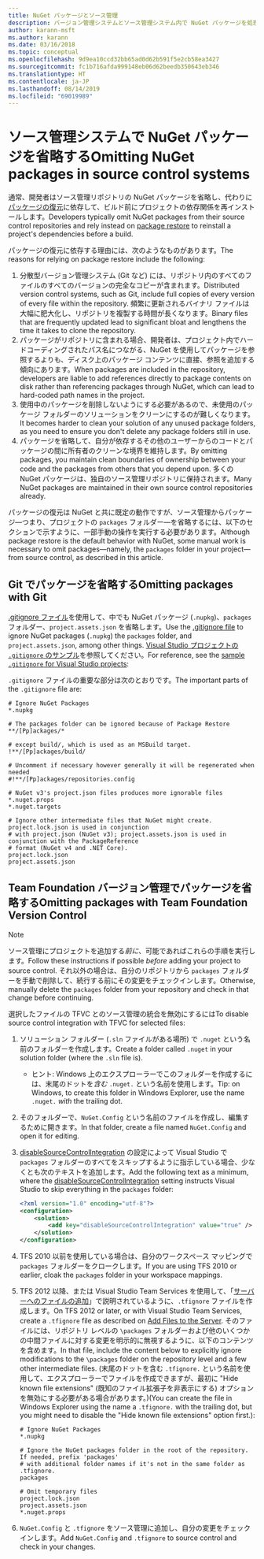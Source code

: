 ```yaml
---
title: NuGet パッケージとソース管理
description: バージョン管理システムとソース管理システム内で NuGet パッケージを処理する方法、git と TFVC でパッケージを省略する方法に関する考慮事項です。
author: karann-msft
ms.author: karann
ms.date: 03/16/2018
ms.topic: conceptual
ms.openlocfilehash: 9d9ea10ccd32bb65ad0d62b591f5e2cb58ea3427
ms.sourcegitcommit: fc1b716afda999148eb06d62beedb350643eb346
ms.translationtype: HT
ms.contentlocale: ja-JP
ms.lasthandoff: 08/14/2019
ms.locfileid: "69019989"
---
```

# <a name="omitting-nuget-packages-in-source-control-systems"></a><span data-ttu-id="5d341-103">ソース管理システムで NuGet パッケージを省略する</span><span class="sxs-lookup"><span data-stu-id="5d341-103">Omitting NuGet packages in source control systems</span></span>

<span data-ttu-id="5d341-104">通常、開発者はソース管理リポジトリの NuGet パッケージを省略し、代わりに[パッケージの復元](package-restore.md)に依存して、ビルド前にプロジェクトの依存関係を再インストールします。</span><span class="sxs-lookup"><span data-stu-id="5d341-104">Developers typically omit NuGet packages from their source control repositories and rely instead on [package restore](package-restore.md) to reinstall a project's dependencies before a build.</span></span>

<span data-ttu-id="5d341-105">パッケージの復元に依存する理由には、次のようなものがあります。</span><span class="sxs-lookup"><span data-stu-id="5d341-105">The reasons for relying on package restore include the following:</span></span>

1. <span data-ttu-id="5d341-106">分散型バージョン管理システム (Git など) には、リポジトリ内のすべてのファイルのすべてのバージョンの完全なコピーが含まれます。</span><span class="sxs-lookup"><span data-stu-id="5d341-106">Distributed version control systems, such as Git, include full copies of every version of every file within the repository.</span></span> <span data-ttu-id="5d341-107">頻繁に更新されるバイナリ ファイルは大幅に肥大化し、リポジトリを複製する時間が長くなります。</span><span class="sxs-lookup"><span data-stu-id="5d341-107">Binary files that are frequently updated lead to significant bloat and lengthens the time it takes to clone the repository.</span></span>
1. <span data-ttu-id="5d341-108">パッケージがリポジトリに含まれる場合、開発者は、プロジェクト内でハードコーディングされたパス名につながる、NuGet を使用してパッケージを参照するよりも、ディスク上のパッケージ コンテンツに直接、参照を追加する傾向にあります。</span><span class="sxs-lookup"><span data-stu-id="5d341-108">When packages are included in the repository, developers are liable to add references directly to package contents on disk rather than referencing packages through NuGet, which can lead to hard-coded path names in the project.</span></span>
1. <span data-ttu-id="5d341-109">使用中のパッケージを削除しないようにする必要があるので、未使用のパッケージ フォルダーのソリューションをクリーンにするのが難しくなります。</span><span class="sxs-lookup"><span data-stu-id="5d341-109">It becomes harder to clean your solution of any unused package folders, as you need to ensure you don't delete any package folders still in use.</span></span>
1. <span data-ttu-id="5d341-110">パッケージを省略して、自分が依存するその他のユーザーからのコードとパッケージの間に所有者のクリーンな境界を維持します。</span><span class="sxs-lookup"><span data-stu-id="5d341-110">By omitting packages, you maintain clean boundaries of ownership between your code and the packages from others that you depend upon.</span></span> <span data-ttu-id="5d341-111">多くの NuGet パッケージは、独自のソース管理リポジトリに保持されます。</span><span class="sxs-lookup"><span data-stu-id="5d341-111">Many NuGet packages are maintained in their own source control repositories already.</span></span>

<span data-ttu-id="5d341-112">パッケージの復元は NuGet と共に既定の動作ですが、ソース管理からパッケージ&mdash;つまり、プロジェクトの `packages` フォルダー&mdash;を省略するには、以下のセクションで示すように、一部手動の操作を実行する必要があります。</span><span class="sxs-lookup"><span data-stu-id="5d341-112">Although package restore is the default behavior with NuGet, some manual work is necessary to omit packages&mdash;namely, the `packages` folder in your project&mdash;from source control, as described in this article.</span></span>

## <a name="omitting-packages-with-git"></a><span data-ttu-id="5d341-113">Git でパッケージを省略する</span><span class="sxs-lookup"><span data-stu-id="5d341-113">Omitting packages with Git</span></span>

<span data-ttu-id="5d341-114">[.gitignore ファイル](https://git-scm.com/docs/gitignore)を使用して、中でも NuGet パッケージ (`.nupkg`)、`packages` フォルダー、`project.assets.json` を省略します。</span><span class="sxs-lookup"><span data-stu-id="5d341-114">Use the [.gitignore file](https://git-scm.com/docs/gitignore) to ignore NuGet packages (`.nupkg`) the `packages` folder, and `project.assets.json`, among other things.</span></span> <span data-ttu-id="5d341-115">[Visual Studio プロジェクトの `.gitignore` のサンプル](https://github.com/github/gitignore/blob/master/VisualStudio.gitignore)を参照してください。</span><span class="sxs-lookup"><span data-stu-id="5d341-115">For reference, see the [sample `.gitignore` for Visual Studio projects](https://github.com/github/gitignore/blob/master/VisualStudio.gitignore):</span></span>

<span data-ttu-id="5d341-116">`.gitignore` ファイルの重要な部分は次のとおりです。</span><span class="sxs-lookup"><span data-stu-id="5d341-116">The important parts of the `.gitignore` file are:</span></span>

```gitignore
# Ignore NuGet Packages
*.nupkg

# The packages folder can be ignored because of Package Restore
**/[Pp]ackages/*

# except build/, which is used as an MSBuild target.
!**/[Pp]ackages/build/

# Uncomment if necessary however generally it will be regenerated when needed
#!**/[Pp]ackages/repositories.config

# NuGet v3's project.json files produces more ignorable files
*.nuget.props
*.nuget.targets

# Ignore other intermediate files that NuGet might create. project.lock.json is used in conjunction
# with project.json (NuGet v3); project.assets.json is used in conjunction with the PackageReference
# format (NuGet v4 and .NET Core).
project.lock.json
project.assets.json
```

## <a name="omitting-packages-with-team-foundation-version-control"></a><span data-ttu-id="5d341-117">Team Foundation バージョン管理でパッケージを省略する</span><span class="sxs-lookup"><span data-stu-id="5d341-117">Omitting packages with Team Foundation Version Control</span></span>

> [!Note]
> <span data-ttu-id="5d341-118">ソース管理にプロジェクトを追加する*前に*、可能であればこれらの手順を実行します。</span><span class="sxs-lookup"><span data-stu-id="5d341-118">Follow these instructions if possible *before* adding your project to source control.</span></span> <span data-ttu-id="5d341-119">それ以外の場合は、自分のリポジトリから `packages` フォルダーを手動で削除して、続行する前にその変更をチェックインします。</span><span class="sxs-lookup"><span data-stu-id="5d341-119">Otherwise, manually delete the `packages` folder from your repository and check in that change before continuing.</span></span>

<span data-ttu-id="5d341-120">選択したファイルの TFVC とのソース管理の統合を無効にするには</span><span class="sxs-lookup"><span data-stu-id="5d341-120">To disable source control integration with TFVC for selected files:</span></span>

1. <span data-ttu-id="5d341-121">ソリューション フォルダー (`.sln` ファイルがある場所) で `.nuget` という名前のフォルダーを作成します。</span><span class="sxs-lookup"><span data-stu-id="5d341-121">Create a folder called `.nuget` in your solution folder (where the `.sln` file is).</span></span>
    - <span data-ttu-id="5d341-122">ヒント: Windows 上のエクスプローラーでこのフォルダーを作成するには、末尾のドットを*含む* `.nuget.` という名前を使用します。</span><span class="sxs-lookup"><span data-stu-id="5d341-122">Tip: on Windows, to create this folder in Windows Explorer, use the name `.nuget.` *with* the trailing dot.</span></span>

1. <span data-ttu-id="5d341-123">そのフォルダーで、`NuGet.Config` という名前のファイルを作成し、編集するために開きます。</span><span class="sxs-lookup"><span data-stu-id="5d341-123">In that folder, create a file named `NuGet.Config` and open it for editing.</span></span>

1. <span data-ttu-id="5d341-124">[disableSourceControlIntegration](../reference/nuget-config-file.md#solution-section) の設定によって Visual Studio で `packages` フォルダーのすべてをスキップするように指示している場合、少なくとも次のテキストを追加します。</span><span class="sxs-lookup"><span data-stu-id="5d341-124">Add the following text as a minimum, where the [disableSourceControlIntegration](../reference/nuget-config-file.md#solution-section) setting instructs Visual Studio to skip everything in the `packages` folder:</span></span>

   ```xml
   <?xml version="1.0" encoding="utf-8"?>
   <configuration>
       <solution>
           <add key="disableSourceControlIntegration" value="true" />
       </solution>
   </configuration>
   ```

1. <span data-ttu-id="5d341-125">TFS 2010 以前を使用している場合は、自分のワークスペース マッピングで `packages` フォルダーをクロークします。</span><span class="sxs-lookup"><span data-stu-id="5d341-125">If you are using TFS 2010 or earlier, cloak the `packages` folder in your workspace mappings.</span></span>

1. <span data-ttu-id="5d341-126">TFS 2012 以降、または Visual Studio Team Services を使用して、「[サーバーへのファイルの追加](/vsts/tfvc/add-files-server?view=vsts#tfignore)」で説明されているように、`.tfignore` ファイルを作成します。</span><span class="sxs-lookup"><span data-stu-id="5d341-126">On TFS 2012 or later, or with Visual Studio Team Services, create a `.tfignore` file as described on [Add Files to the Server](/vsts/tfvc/add-files-server?view=vsts#tfignore).</span></span> <span data-ttu-id="5d341-127">そのファイルには、リポジトリ レベルの `\packages` フォルダーおよび他のいくつかの中間ファイルに対する変更を明示的に無視するように、以下のコンテンツを含めます。</span><span class="sxs-lookup"><span data-stu-id="5d341-127">In that file, include the content below to explicitly ignore modifications to the `\packages` folder on the repository level and a few other intermediate files.</span></span> <span data-ttu-id="5d341-128">(末尾のドットを含む `.tfignore.` という名前を使用して、エクスプローラーでファイルを作成できますが、最初に "Hide known file extensions" (既知のファイル拡張子を非表示にする) オプションを無効にする必要がある場合があります。)</span><span class="sxs-lookup"><span data-stu-id="5d341-128">(You can create the file in Windows Explorer using the name a `.tfignore.` with the trailing dot, but you might need to disable the "Hide known file extensions" option first.):</span></span>

   ```cli
   # Ignore NuGet Packages
   *.nupkg

   # Ignore the NuGet packages folder in the root of the repository. If needed, prefix 'packages'
   # with additional folder names if it's not in the same folder as .tfignore.   
   packages

   # Omit temporary files
   project.lock.json
   project.assets.json
   *.nuget.props
   ```

1. <span data-ttu-id="5d341-129">`NuGet.Config` と `.tfignore` をソース管理に追加し、自分の変更をチェックインします。</span><span class="sxs-lookup"><span data-stu-id="5d341-129">Add `NuGet.Config` and `.tfignore` to source control and check in your changes.</span></span>
